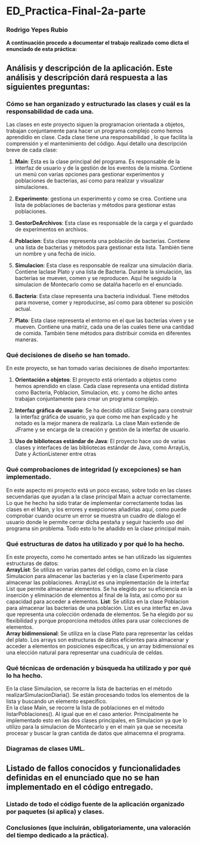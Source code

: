 # ED_Practica-Final-2a-parte

### Rodrigo Yepes Rubio
**A continuación procedo a documentar el trabajo realizado como dicta el enunciado de esta práctica:**
## Análisis y descripción de la aplicación. Este análisis y descripción dará respuesta a las siguientes preguntas:
### Cómo se han organizado y estructurado las clases y cuál es la responsabilidad de cada una.
Las clases en este proyecto siguen la programacion orientada a objetos, trabajan conjuntamente para hacer un programa complejo como hemos aprendidio en clase. Cada clase tiene una responsabilidad , lo que facilita la comprensión y el mantenimiento del código. Aquí detallo una descripción breve de cada clase:

1. **Main**: Esta es la clase principal del programa. Es responsable de la interfaz de usuario y de la gestión de los eventos de la misma. Contiene un menú con varias opciones para gestionar experimentos y poblaciones de bacterias, así como para realizar y visualizar simulaciones.

2. **Experimento**: gestiona un experimento y como se crea. Contiene una lista de poblaciones de bacterias y métodos para gestionar estas poblaciones.

3. **GestorDeArchivos**: Esta clase es responsable de la carga y el guardado de experimentos en archivos.

4. **Poblacion**: Esta clase representa una población de bacterias. Contiene una lista de bacterias y métodos para gestionar esta lista. También tiene un nombre y una fecha de inicio.

5. **Simulacion**: Esta clase es responsable de realizar una simulación diaria. Contiene laclase Plato y una lista de Bacteria. Durante la simulación, las bacterias se mueven, comen y se reproducen. Aquí he seguido la simulacion de Montecarlo como se datalña hacerlo en el enunciado.

6. **Bacteria**: Esta clase representa una bacteria individual. Tiene métodos para moverse, comer y reproducirse, así como para obtener su posición actual.

7. **Plato**: Esta clase representa el entorno en el que las bacterias viven y se mueven. Contiene una matriz, cada una de las cuales tiene una cantidad de comida. También tiene métodos para distribuir comida en diferentes maneras.
   
### Qué decisiones de diseño se han tomado.
En este proyecto, se han tomado varias decisiones de diseño importantes:
1. **Orientación a objetos**: El proyecto está orientado a objetos como hemos aprendido en clase. Cada clase representa una entidad distinta como Bacteria, Poblacion, Simulacion, etc. y como he dicho antes trabajan conjuntamente para crear un programa complejo.

2. **Interfaz gráfica de usuario**: Se ha decidido utilizar Swing para construir la interfaz gráfica de usuario, ya que como me han explicado y he notado es la mejor manera de realizarla. La clase Main extiende de JFrame y se encarga de la creación y gestión de la interfaz de usuario.

3. **Uso de bibliotecas estándar de Java**: El proyecto hace uso de varias clases y interfaces de las bibliotecas estándar de Java, como ArrayLis, Date y ActionListener entre otras

### Qué comprobaciones de integridad (y excepciones) se han implementado.
En este aspecto mi proyecto está un poco excaso, sobre todo en las clases secuendarias que ayudan a la clase principal Main a actuar correctamente. Lo que he hecho ha sido tratar de implementar correctamente todas las clases en el Main, y los errores y exepciones añadirlas aquí, como puede comprobar cuando ocurre un error se muestra un cuadro de dialogo el usuario donde le permite cerrar dicha pestaña y seguir hacienfo uso del programa sin problema. Todo esto lo he añadido en la clase principal main.

### Qué estructuras de datos ha utilizado y por qué lo ha hecho.
En este proyecto, como he comentado antes se han utilizado las siguientes estructuras de datos:  
**ArrayList**: Se utiliza en varias partes del código, como en la clase Simulacion para almacenar las bacterias y en la clase Experimento para almacenar las poblaciones. ArrayList es una implementación de la interfaz List que permite almacenar elementos. Se ha elegido por su eficiencia en la inserción y eliminación de elementos al final de la lista, así como por su capacidad para acceder a elementos.
**List**: Se utiliza en la clase Poblacion para almacenar las bacterias de una población. List es una interfaz en Java que representa una colección ordenada de elementos. Se ha elegido por su flexibilidad y porque proporciona métodos útiles para usar colecciones de elementos.  
**Array bidimensional**: Se utiliza en la clase Plato para representar las celdas del plato. Los arrays son estructuras de datos eficientes para almacenar y acceder a elementos en posiciones específicas, y un array bidimensional es una elección natural para representar una cuadrícula de celdas.  

### Qué técnicas de ordenación y búsqueda ha utilizado y por qué lo ha hecho.
En la clase Simulacion, se recorre la lista de bacterias en el método realizarSimulacionDiaria(). Se están procesando todos los elementos de la lista y buscando un elemento específico.  
En la clase Main, se recorre la lista de poblaciones en el método listarPoblaciones(). Al igual que en el caso anterior.
Principalmente he implementado esto en las dos clases principales, en Simulacion ya que lo utilizo para la simulacion de Montecarlo y en el main ya que se necesita procesar y buscar la gran cantida de datos que almacemna el programa.

### Diagramas de clases UML.


## Listado de fallos conocidos y funcionalidades definidas en el enunciado que no se han implementado en el código entregado.
### Listado de todo el código fuente de la aplicación organizado por paquetes (si aplica) y clases.

### Conclusiones (que incluirán, obligatoriamente, una valoración del tiempo dedicado a la práctica).
